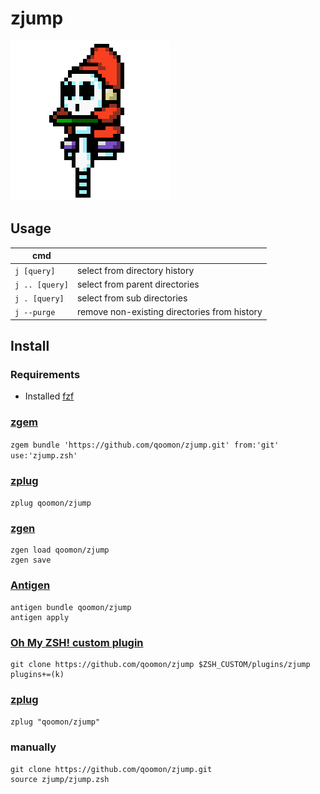 # zjump

![zjump](zjump.gif)

## Usage

| cmd    |                                                      |
|---     |---                                                   |
| `j [query]`    | select from directory history                |
| `j .. [query]` | select from parent directories               |
| `j . [query]`  | select from sub directories                  |
| `j --purge`    | remove non-existing directories from history |



## Install
### Requirements
* Installed [fzf](https://github.com/junegunn/fzf)

### [zgem](https://github.com/qoomon/zgem)
`zgem bundle 'https://github.com/qoomon/zjump.git' from:'git' use:'zjump.zsh'`
### [zplug](https://github.com/zdharma/zplugin)
`zplug qoomon/zjump`
### [zgen](https://github.com/tarjoilija/zgen)
```
zgen load qoomon/zjump
zgen save
```
### [Antigen](https://github.com/zsh-users/antigen)
```
antigen bundle qoomon/zjump
antigen apply
```
### [Oh My ZSH! custom plugin](http://ohmyz.sh/)
```
git clone https://github.com/qoomon/zjump $ZSH_CUSTOM/plugins/zjump
plugins+=(k)
```
### [zplug](https://github.com/zplug/zplug)
`zplug "qoomon/zjump"`
### manually
```
git clone https://github.com/qoomon/zjump.git
source zjump/zjump.zsh
```
